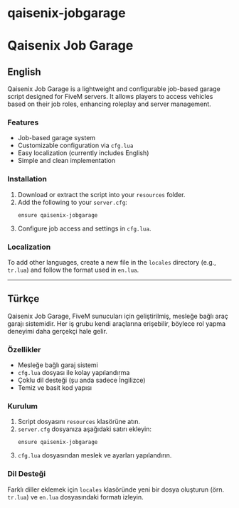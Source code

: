 # qaisenix-jobgarage


# Qaisenix Job Garage

## English

Qaisenix Job Garage is a lightweight and configurable job-based garage script designed for FiveM servers. It allows players to access vehicles based on their job roles, enhancing roleplay and server management.

### Features
- Job-based garage system
- Customizable configuration via `cfg.lua`
- Easy localization (currently includes English)
- Simple and clean implementation

### Installation
1. Download or extract the script into your `resources` folder.
2. Add the following to your `server.cfg`:
   ```
   ensure qaisenix-jobgarage
   ```
3. Configure job access and settings in `cfg.lua`.

### Localization
To add other languages, create a new file in the `locales` directory (e.g., `tr.lua`) and follow the format used in `en.lua`.

---

## Türkçe

Qaisenix Job Garage, FiveM sunucuları için geliştirilmiş, mesleğe bağlı araç garajı sistemidir. Her iş grubu kendi araçlarına erişebilir, böylece rol yapma deneyimi daha gerçekçi hale gelir.

### Özellikler
- Mesleğe bağlı garaj sistemi
- `cfg.lua` dosyası ile kolay yapılandırma
- Çoklu dil desteği (şu anda sadece İngilizce)
- Temiz ve basit kod yapısı

### Kurulum
1. Script dosyasını `resources` klasörüne atın.
2. `server.cfg` dosyanıza aşağıdaki satırı ekleyin:
   ```
   ensure qaisenix-jobgarage
   ```
3. `cfg.lua` dosyasından meslek ve ayarları yapılandırın.

### Dil Desteği
Farklı diller eklemek için `locales` klasöründe yeni bir dosya oluşturun (örn. `tr.lua`) ve `en.lua` dosyasındaki formatı izleyin.
